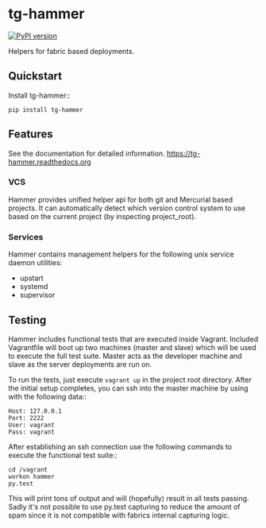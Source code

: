 # tg-hammer

[![PyPI version](https://badge.fury.io/py/tg-hammer.svg)](https://badge.fury.io/py/tg-hammer)

Helpers for fabric based deployments.

## Quickstart

Install tg-hammer::

    pip install tg-hammer


## Features

See the documentation for detailed information.
https://tg-hammer.readthedocs.org

### VCS

Hammer provides unified helper api for both git and Mercurial
based projects. It can automatically detect which version control
system to use based on the current project (by inspecting project_root).

### Services

Hammer contains management helpers for the following unix service daemon utilities:

 - upstart
 - systemd
 - supervisor

## Testing

Hammer includes functional tests that are executed inside Vagrant. Included Vagrantfile will
boot up two machines (master and slave) which will be used to execute the full test suite.
Master acts as the developer machine and slave as the server deployments are run on.

To run the tests, just execute `vagrant up` in the project root directory. After the initial 
setup completes, you can ssh into the master machine by using with the following data::

    Host: 127.0.0.1
    Port: 2222
    User: vagrant
    Pass: vagrant

After establishing an ssh connection use the following commands to execute the functional test suite::

    cd /vagrant
    workon hammer
    py.test

This will print tons of output and will (hopefully) result in all tests passing. Sadly it's
not possible to use py.test capturing to reduce the amount of spam since it is not compatible
with fabrics internal capturing logic.
